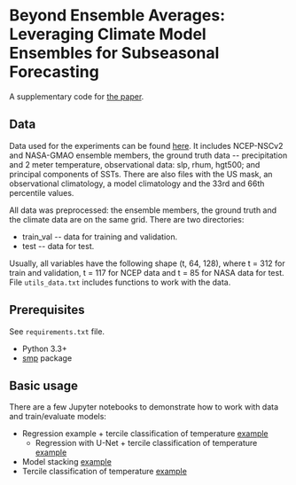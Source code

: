 # Beyond Ensemble Averages: Leveraging Climate Model Ensembles for Subseasonal Forecasting

A supplementary code for [the paper](https://arxiv.org/abs/2211.15856).


## Data 

Data used for the experiments can be found [here](https://uchicago.box.com/s/xzv588kzyywykdfmsucwntpnd06zf79w). It includes NCEP-NSCv2 and NASA-GMAO ensemble members, the ground truth data -- precipitation and 2 meter temperature, observational data: slp, rhum, hgt500; and principal components of SSTs. There are also files with the US mask, an observational climatology, a model climatology and the 33rd and 66th percentile values.

All data was preprocessed: the ensemble members, the ground truth and the climate data are on the same grid. There are two directories:

- train_val -- data for training and validation.
- test -- data for test. 

Usually, all variables have the following shape (t, 64, 128), where t = 312 for train and validation, t = 117 for NCEP data and t = 85 for NASA data for test. File ```utils_data.txt``` includes functions to work with the data.

## Prerequisites

See ```requirements.txt``` file.
- Python 3.3+
- [smp](https://github.com/qubvel/segmentation_models.pytorch) package

## Basic usage

There are a few Jupyter notebooks to demonstrate how to work with data and train/evaluate models:

- Regression example + tercile classification of temperature [example](https://github.com/elena-orlova/SSF_project/tree/master/regression&tercile_classification/regression_baselines_RF_tercile_tmp.ipynb)
    - Regression with U-Net + tercile classification of temperature [example](https://github.com/elena-orlova/SSF_project/tree/master/regression&tercile_classification/regression_UNET_tercile_tmp.ipynb)
- Model stacking [example](https://github.com/elena-orlova/SSF_project/tree/master/regression&tercile_classification/stacking_models.ipynb)
- Tercile classification of temperature [example](https://github.com/elena-orlova/SSF_project/tree/master/regression&tercile_classification/tercile_classification_precip.ipynb)
<!-- - Quantile regression [example](?) -->

